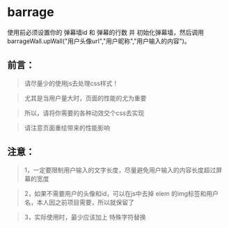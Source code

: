 # barrage
使用前必须设置你的 弹幕墙id 和 弹幕的行数 并 初始化弹幕墙，然后调用 barrageWall.upWall("用户头像url","用户昵称","用户输入的内容")。

## 前言：

> 请尽量少的使用js去处理css样式！

> 尤其是当用户量大时，页面的性能的尤为重要

> 所以，请将你需要的各种动效交个css去实现

> 请注意页面重绘带来的性能影响

## 注意：

> 1，一定要限制用户输入的文字长度，尽量避免用户输入的内容长度超过屏幕的宽度

> 2，如果不需要用户的头像和id，可以在js中去掉 elem 的img标签和用户名，本人因之前项目需要，所以就保留了

> 3，实际使用时，最少应该加上 特殊字符替换 
